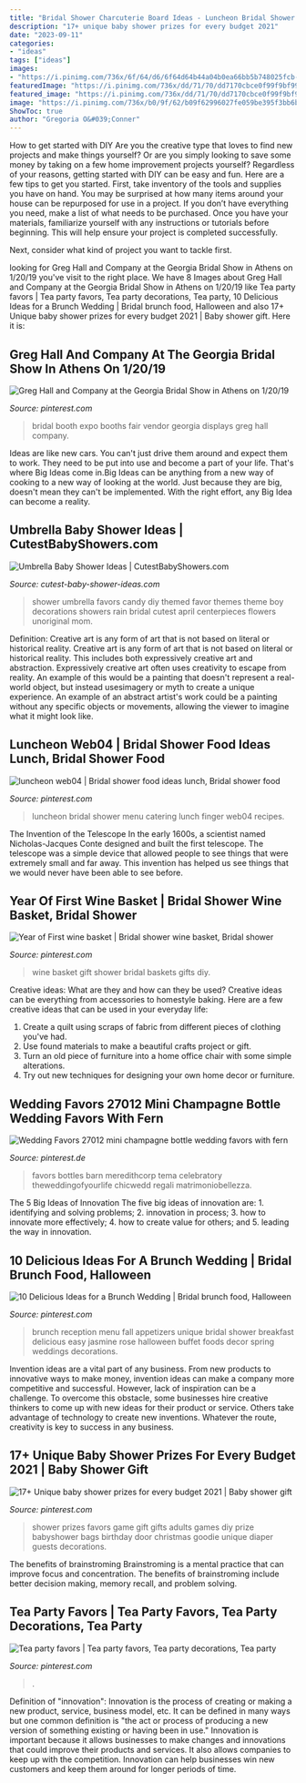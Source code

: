 ```yaml
---
title: "Bridal Shower Charcuterie Board Ideas - Luncheon Bridal Shower Menu Catering Lunch Finger Web04 Recipes"
description: "17+ unique baby shower prizes for every budget 2021"
date: "2023-09-11"
categories:
- "ideas"
tags: ["ideas"]
images:
- "https://i.pinimg.com/736x/6f/64/d6/6f64d64b44a04b0ea66bb5b748025fcb--brunch-wedding-showers-spring-brunch-wedding.jpg"
featuredImage: "https://i.pinimg.com/736x/dd/71/70/dd7170cbce0f99f9bf99ee8cceed154a.jpg"
featured_image: "https://i.pinimg.com/736x/dd/71/70/dd7170cbce0f99f9bf99ee8cceed154a.jpg"
image: "https://i.pinimg.com/736x/b0/9f/62/b09f62996027fe059be395f3bb6b25ad.jpg"
ShowToc: true
author: "Gregoria O&#039;Conner"
---
```



How to get started with DIY
Are you the creative type that loves to find new projects and make things yourself? Or are you simply looking to save some money by taking on a few home improvement projects yourself? Regardless of your reasons, getting started with DIY can be easy and fun. Here are a few tips to get you started.
First, take inventory of the tools and supplies you have on hand. You may be surprised at how many items around your house can be repurposed for use in a project. If you don’t have everything you need, make a list of what needs to be purchased. Once you have your materials, familiarize yourself with any instructions or tutorials before beginning. This will help ensure your project is completed successfully.

Next, consider what kind of project you want to tackle first.

	

		
looking for Greg Hall and Company at the Georgia Bridal Show in Athens on 1/20/19 you've visit to the right place. We have 8 Images about Greg Hall and Company at the Georgia Bridal Show in Athens on 1/20/19 like Tea party favors | Tea party favors, Tea party decorations, Tea party, 10 Delicious Ideas for a Brunch Wedding | Bridal brunch food, Halloween and also 17+ Unique baby shower prizes for every budget 2021 | Baby shower gift. Here it is:
		
    
## Greg Hall And Company At The Georgia Bridal Show In Athens On 1/20/19

<img loading=lazy src="https://i.pinimg.com/736x/03/50/3a/03503ae0ee873734ea2dc734d5370f48.jpg" onerror="this.onerror=null;this.src='https://tse2.mm.bing.net/th?id=OIP.8EoT_l4UuzdFgjs61STrUwHaFj&amp;pid=15.1';" alt="Greg Hall and Company at the Georgia Bridal Show in Athens on 1/20/19">

_Source: pinterest.com_

>bridal booth expo booths fair vendor georgia displays greg hall company. 

	

Ideas are like new cars. You can't just drive them around and expect them to work. They need to be put into use and become a part of your life. That's where Big Ideas come in.Big Ideas can be anything from a new way of cooking to a new way of looking at the world. Just because they are big, doesn't mean they can't be implemented. With the right effort, any Big Idea can become a reality.

    
## Umbrella Baby Shower Ideas | CutestBabyShowers.com

<img loading=lazy src="https://www.cutest-baby-shower-ideas.com/images/umbrellafavors.jpg" onerror="this.onerror=null;this.src='https://tse4.mm.bing.net/th?id=OIP.VHXnPk78PJ6jUNDuuwD36QHaLL&amp;pid=15.1';" alt="Umbrella Baby Shower Ideas | CutestBabyShowers.com">

_Source: cutest-baby-shower-ideas.com_

>shower umbrella favors candy diy themed favor themes theme boy decorations showers rain bridal cutest april centerpieces flowers unoriginal mom. 

	

Definition: Creative art is any form of art that is not based on literal or historical reality.
Creative art is any form of art that is not based on literal or historical reality. This includes both expressively creative art and abstraction. Expressively creative art often uses creativity to escape from reality. An example of this would be a painting that doesn't represent a real-world object, but instead usesimagery or myth to create a unique experience. An example of an abstract artist's work could be a painting without any specific objects or movements, allowing the viewer to imagine what it might look like.

    
## Luncheon Web04 | Bridal Shower Food Ideas Lunch, Bridal Shower Food

<img loading=lazy src="https://i.pinimg.com/736x/8a/2a/65/8a2a654f6dfd4875ddce3943b3b1eb67.jpg" onerror="this.onerror=null;this.src='https://tse3.mm.bing.net/th?id=OIP.olgO5p7JUIi7QxpyWQ3vXwHaLH&amp;pid=15.1';" alt="luncheon web04 | Bridal shower food ideas lunch, Bridal shower food">

_Source: pinterest.com_

>luncheon bridal shower menu catering lunch finger web04 recipes. 

	

The Invention of the Telescope
In the early 1600s, a scientist named Nicholas-Jacques Conte designed and built the first telescope. The telescope was a simple device that allowed people to see things that were extremely small and far away. This invention has helped us see things that we would never have been able to see before.

    
## Year Of First Wine Basket | Bridal Shower Wine Basket, Bridal Shower

<img loading=lazy src="https://i.pinimg.com/736x/b0/9f/62/b09f62996027fe059be395f3bb6b25ad.jpg" onerror="this.onerror=null;this.src='https://tse1.mm.bing.net/th?id=OIP.OJWtMk5zdD9xXCRls15L1QHaF0&amp;pid=15.1';" alt="Year of First wine basket | Bridal shower wine basket, Bridal shower">

_Source: pinterest.com_

>wine basket gift shower bridal baskets gifts diy. 

	

Creative ideas: What are they and how can they be used?
Creative ideas can be everything from accessories to homestyle baking. Here are a few creative ideas that can be used in your everyday life: 
1. Create a quilt using scraps of fabric from different pieces of clothing you've had.
2. Use found materials to make a beautiful crafts project or gift.
3. Turn an old piece of furniture into a home office chair with some simple alterations.
4. Try out new techniques for designing your own home decor or furniture.

    
## Wedding Favors 27012 Mini Champagne Bottle Wedding Favors With Fern

<img loading=lazy src="https://i.pinimg.com/736x/cb/d7/8b/cbd78b217360710cc81a394a8a826fec.jpg" onerror="this.onerror=null;this.src='https://tse2.mm.bing.net/th?id=OIP.TkYVs0ThxSnjPmZUk4Q5rQHaLF&amp;pid=15.1';" alt="Wedding Favors 27012 mini champagne bottle wedding favors with fern">

_Source: pinterest.de_

>favors bottles barn meredithcorp tema celebratory theweddingofyourlife chicwedd regali matrimoniobellezza. 

	

The 5 Big Ideas of Innovation
The five big ideas of innovation are: 1. identifying and solving problems; 2. innovation in process; 3. how to innovate more effectively; 4. how to create value for others; and 5. leading the way in innovation.

    
## 10 Delicious Ideas For A Brunch Wedding | Bridal Brunch Food, Halloween

<img loading=lazy src="https://i.pinimg.com/736x/6f/64/d6/6f64d64b44a04b0ea66bb5b748025fcb--brunch-wedding-showers-spring-brunch-wedding.jpg" onerror="this.onerror=null;this.src='https://tse2.mm.bing.net/th?id=OIP.GDSukNmiQq_y0ivdP0Rx0wHaLH&amp;pid=15.1';" alt="10 Delicious Ideas for a Brunch Wedding | Bridal brunch food, Halloween">

_Source: pinterest.com_

>brunch reception menu fall appetizers unique bridal shower breakfast delicious easy jasmine rose halloween buffet foods decor spring weddings decorations. 

	

Invention ideas are a vital part of any business. From new products to innovative ways to make money, invention ideas can make a company more competitive and successful. However, lack of inspiration can be a challenge. To overcome this obstacle, some businesses hire creative thinkers to come up with new ideas for their product or service. Others take advantage of technology to create new inventions. Whatever the route, creativity is key to success in any business.

    
## 17+ Unique Baby Shower Prizes For Every Budget 2021 | Baby Shower Gift

<img loading=lazy src="https://i.pinimg.com/736x/dd/71/70/dd7170cbce0f99f9bf99ee8cceed154a.jpg" onerror="this.onerror=null;this.src='https://tse2.mm.bing.net/th?id=OIP.AhXfeLzLctc4SCkO_AQCZwHaJ3&amp;pid=15.1';" alt="17+ Unique baby shower prizes for every budget 2021 | Baby shower gift">

_Source: pinterest.com_

>shower prizes favors game gift gifts adults games diy prize babyshower bags birthday door christmas goodie unique diaper guests decorations. 

	

The benefits of brainstroming
Brainstroming is a mental practice that can improve focus and concentration. The benefits of brainstroming include better decision making, memory recall, and problem solving.

    
## Tea Party Favors | Tea Party Favors, Tea Party Decorations, Tea Party

<img loading=lazy src="https://i.pinimg.com/736x/3d/7c/e5/3d7ce5a76b3f8df5c3e75b643e06f465--tea-party-favors-tea-parties.jpg" onerror="this.onerror=null;this.src='https://tse2.mm.bing.net/th?id=OIP.HBJAoVK48ouUAbSFvyQ0ygHaFj&amp;pid=15.1';" alt="Tea party favors | Tea party favors, Tea party decorations, Tea party">

_Source: pinterest.com_

>. 

	

Definition of "innovation":
Innovation is the process of creating or making a new product, service, business model, etc. It can be defined in many ways but one common definition is "the act or process of producing a new version of something existing or having been in use." 
Innovation is important because it allows businesses to make changes and innovations that could improve their products and services. It also allows companies to keep up with the competition. Innovation can help businesses win new customers and keep them around for longer periods of time.

